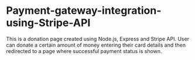 # Payment-gateway-integration-using-Stripe-API
This is a donation page created using Node.js, Express and Stripe API. User can donate a certain amount of money entering their card details and then redirected to a page where successful payment status is shown.

